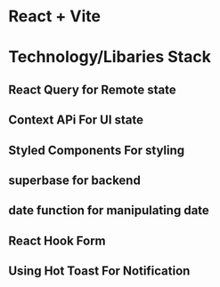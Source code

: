 # React + Vite
# Technology/Libaries Stack
## React Query for Remote state
## Context APi For UI state
## Styled Components For styling
## superbase for backend
## date function for manipulating date
## React Hook Form
## Using Hot Toast For Notification
